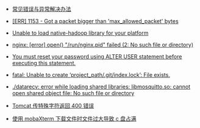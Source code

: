 - [常见错误与异常解决办法](/)

- [[ERR] 1153 - Got a packet bigger than 'max_allowed_packet' bytes](/Error/max_allowed_packet.md)

- [Unable to load native-hadoop library for your platform](/Exception/write-hdfs-exception.md)

- [nginx: [error] open() "/run/nginx.pid" failed (2: No such file or directory)](/Error/nginx-lost-pid.md)

- [You must reset your password using ALTER USER statement before executing this statement.](/Error/update-mysql-password.md)

- [fatal: Unable to create ‘project_path/.git/index.lock’: File exists.](/Error/error-git-commit.md)
- [./datarecv: error while loading shared libraries: libmosquitto.so: cannot open shared object file: No such file or directory](/Error/mqtt-client-error.md)

- [Tomcat 传特殊字符返回 400 错误](/Error/Tomcat.md)

- [使用 mobaXterm 下载文件时文件过大导致 c 盘占满](mobaXterm-c-temp.md)

  

